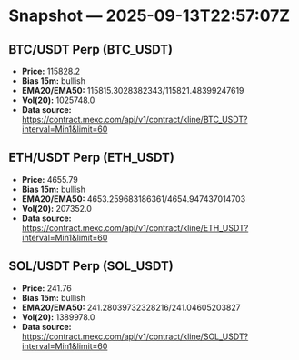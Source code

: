 # Snapshot — 2025-09-13T22:57:07Z

## BTC/USDT Perp (BTC_USDT)
- **Price:** 115828.2
- **Bias 15m:** bullish
- **EMA20/EMA50:** 115815.3028382343/115821.48399247619
- **Vol(20):** 1025748.0
- **Data source:** https://contract.mexc.com/api/v1/contract/kline/BTC_USDT?interval=Min1&limit=60

## ETH/USDT Perp (ETH_USDT)
- **Price:** 4655.79
- **Bias 15m:** bullish
- **EMA20/EMA50:** 4653.259683186361/4654.947437014703
- **Vol(20):** 207352.0
- **Data source:** https://contract.mexc.com/api/v1/contract/kline/ETH_USDT?interval=Min1&limit=60

## SOL/USDT Perp (SOL_USDT)
- **Price:** 241.76
- **Bias 15m:** bullish
- **EMA20/EMA50:** 241.28039732328216/241.04605203827
- **Vol(20):** 1389978.0
- **Data source:** https://contract.mexc.com/api/v1/contract/kline/SOL_USDT?interval=Min1&limit=60
